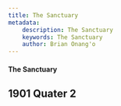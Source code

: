 ```yaml
---
title: The Sanctuary
metadata:
    description: The Sanctuary
    keywords: The Sanctuary
    author: Brian Onang'o
---
```


#### The Sanctuary

## 1901 Quater 2
